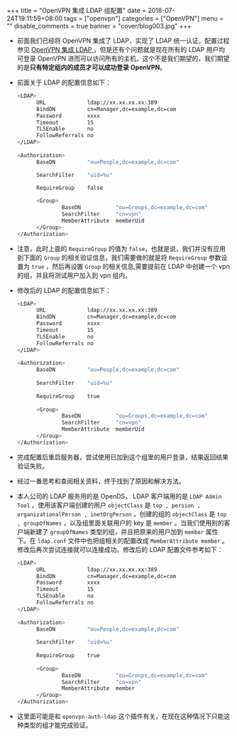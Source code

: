 +++
title = "OpenVPN 集成 LDAP 组配置"
date = 2018-07-24T19:11:59+08:00
tags = ["openvpn"]
categories = ["OpenVPN"]
menu = ""
disable_comments = true
banner = "cover/blog003.jpg"
+++

- 前面我们已经将 OpenVPN 集成了 LDAP，实现了 LDAP 统一认证，配置过程参见 [OpenVPN 集成 LDAP ](openvpn-ldap-config.md)，但是还有个问题就是现在所有的 LDAP 用户均可登录 OpenVPN 进而可以访问所有的主机，这个不是我们期望的，我们期望的是**只有特定组内的成员才可以成功登录 OpenVPN**。

- 前面关于 LDAP 的配置信息如下：

  ```bash
  <LDAP>
        URL             ldap://xx.xx.xx.xx:389
        BindDN          cn=Manager,dc=example,dc=com
        Password        xxxx
        Timeout         15
        TLSEnable       no
        FollowReferrals no
  </LDAP>
    
  <Authorization>
        BaseDN          "ou=People,dc=example,dc=com"

        SearchFilter    "uid=%u"
   
        RequireGroup    false
  
        <Group>
                BaseDN           "ou=Groups,dc=example,dc=com"
                SearchFilter     "cn=vpn"
                MemberAttribute  memberUid
        </Group>
  </Authorization>
  ```

- 注意，此时上面的 `RequireGroup` 的值为 `false`，也就是说，我们并没有应用到下面的 `Group` 的相关验证信息，我们需要做的就是将 `RequireGroup` 参数设置为 `true` ，然后再设置 `Group` 的相关信息,需要提前在 LDAP 中创建一个 vpn 的组，并且将测试用户加入到 vpn 组内。
- 修改后的 LDAP 的配置信息如下：

  ```bash
  <LDAP>
        URL             ldap://xx.xx.xx.xx:389
        BindDN          cn=Manager,dc=example,dc=com
        Password        xxxx
        Timeout         15
        TLSEnable       no
        FollowReferrals no
  </LDAP>
    
  <Authorization>
        BaseDN          "ou=People,dc=example,dc=com"
    
        SearchFilter    "uid=%u"
    
        RequireGroup    true
    
        <Group>
                BaseDN           "ou=Groups,dc=example,dc=com"
                SearchFilter     "cn=vpn"
                MemberAttribute  memberUid
        </Group>
  </Authorization>
  ```
- 完成配置后重启服务器，尝试使用已加到这个组里的用户登录，结果返回结果验证失败。

- 经过一番思考和查阅相关资料，终于找到了原因和解决方法。
- 本人公司的 LDAP 服务用的是 OpenDS， LDAP 客户端用的是 `LDAP Admin Tool` 。使用该客户端创建的用户 `objectClass` 是 `top , persion , organizationalPerson , inetOrgPerson` ，创建的组的 `objectClass` 是 `top , groupOfNames` ，以及组里面关联用户的 key 是 `member` 。当我们使用别的客户端新建了 `groupOfNames` 类型的组，并且把原来的用户加到 `member` 属性下。在 `ldap.conf` 文件中也把组相关的配置改成 `MemberAttribute member` 。 修改后再次尝试连接就可以连接成功。修改后的 LDAP 配置文件参考如下：

  ```bash
  <LDAP>
        URL             ldap://xx.xx.xx.xx:389
        BindDN          cn=Manager,dc=example,dc=com
        Password        xxxx
        Timeout         15
        TLSEnable       no
        FollowReferrals no
  </LDAP>
    
  <Authorization>
        BaseDN          "ou=People,dc=example,dc=com"
    
        SearchFilter    "uid=%u"
    
        RequireGroup    true
    
        <Group>
                BaseDN           "ou=Groups,dc=example,dc=com"
                SearchFilter     "cn=vpn"
                MemberAttribute  member
        </Group>
  </Authorization>
  ```


- 这里面可能是和 `openvpn-auth-ldap` 这个插件有关，在现在这种情况下只能这种类型的组才能完成验证。